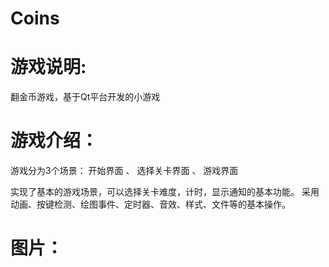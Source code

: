Coins
=================
游戏说明:
==
翻金币游戏，基于Qt平台开发的小游戏

游戏介绍：
=
游戏分为3个场景：
开始界面 、 选择关卡界面 、 游戏界面

实现了基本的游戏场景，可以选择关卡难度，计时，显示通知的基本功能。
采用动画、按键检测、绘图事件、定时器、音效、样式、文件等的基本操作。

图片：
==

